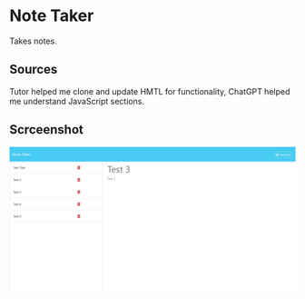 # Note Taker
 Takes notes.
 
 ## Sources
 Tutor helped me clone and update HMTL for functionality, ChatGPT helped me understand JavaScript sections.

 ## Scrceenshot
 ![alt text](public/assets/images/note-taker-readme.PNG)
 